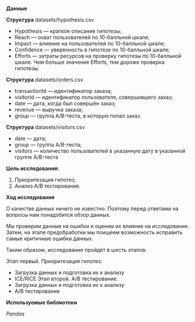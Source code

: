 **Данные**

**Структура** datasets/hypothesis.csv

- Hypothesis — краткое описание гипотезы;
- Reach — охват пользователей по 10-балльной шкале;
- Impact — влияние на пользователей по 10-балльной шкале;
- Confidence — уверенность в гипотезе по 10-балльной шкале;
- Efforts — затраты ресурсов на проверку гипотезы по 10-балльной шкале. Чем больше значение Efforts, тем дороже проверка гипотезы.

**Структура** datasets/orders.csv

- transactionId — идентификатор заказа;
- visitorId — идентификатор пользователя, совершившего заказ;
- date — дата, когда был совершён заказ;
- revenue — выручка заказа;
- group — группа A/B-теста, в которую попал заказ.

**Структура** datasets/visitors.csv

- date — дата;
- group — группа A/B-теста;
- visitors — количество пользователей в указанную дату в указанной группе A/B-теста

**Цель исследования:**

1. Приоритезация гипотез;
2. Анализ A/B тестирования.


**Ход исследования**

О качестве данных ничего не известно. Поэтому перед ответами на вопросы нам понадобится обзор данных. 

Мы проверим данные на ошибки и оценим их влияние на исследование. Затем, на этапе предобработки мы поищеем возможность исправить самые критичные ошибки данных.
 
Таким образом, исследование пройдёт в шесть этапов:

Этап первый. Приоритезация гипотез:
- Загрузка данных и подготовка их к анализу
- ICE/RICE
Этап второй. A/B тестирование.
- Загрузка данных и подготовка их к анализу
- A/B тестирование
 
 **Используемые библиотеки**
 
 *Pandas*
